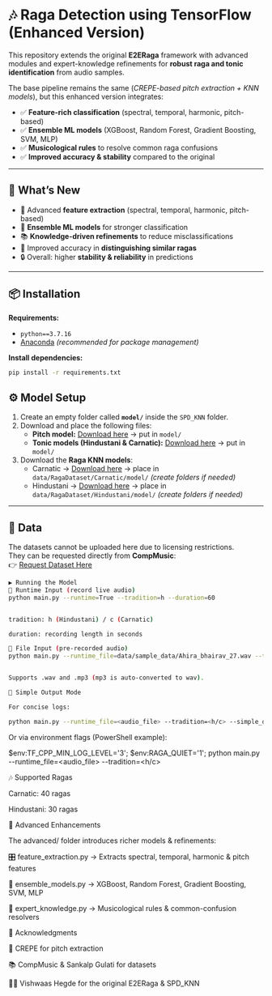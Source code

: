 # 🎶 Raga Detection using TensorFlow (Enhanced Version)

This repository extends the original **E2ERaga** framework with advanced modules and expert-knowledge refinements for **robust raga and tonic identification** from audio samples.

The base pipeline remains the same (*CREPE-based pitch extraction + KNN models*), but this enhanced version integrates:

- ✅ **Feature-rich classification** (spectral, temporal, harmonic, pitch-based)  
- ✅ **Ensemble ML models** (XGBoost, Random Forest, Gradient Boosting, SVM, MLP)  
- ✅ **Musicological rules** to resolve common raga confusions  
- ✅ **Improved accuracy & stability** compared to the original  

---

## 🚀 What’s New

- 🎵 Advanced **feature extraction** (spectral, temporal, harmonic, pitch-based)  
- 🤖 **Ensemble ML models** for stronger classification  
- 📚 **Knowledge-driven refinements** to reduce misclassifications  
- 🎼 Improved accuracy in **distinguishing similar ragas**  
- 🔒 Overall: higher **stability & reliability** in predictions  

---

## 📦 Installation

**Requirements:**
- `python==3.7.16`  
- [Anaconda](https://www.anaconda.com/download) *(recommended for package management)*  

**Install dependencies:**
```bash
pip install -r requirements.txt
```

## ⚙️ Model Setup

1. Create an empty folder called **`model/`** inside the `SPD_KNN` folder.  
2. Download and place the following files:  
   - **Pitch model:** [Download here](https://drive.google.com/file/d/1On0sbDARW6uVvfVQ6IJkhWtUaaH1fBw8/view?usp=sharing) → put in `model/`  
   - **Tonic models (Hindustani & Carnatic):** [Download here](https://drive.google.com/drive/folders/1h7dois2zZMLBcx7gl-_0phlILzOUvL8q) → put in `model/`  
3. Download the **Raga KNN models**:  
   - Carnatic → [Download here](https://drive.google.com/drive/folders/1OXGknLkShVFQSCZkcIfdIl5eYeCN9T9E) → place in `data/RagaDataset/Carnatic/model/` *(create folders if needed)*  
   - Hindustani → [Download here](https://drive.google.com/drive/folders/14OMUyhbA2sw2rD6y1-cMINreo-S-GaiE) → place in `data/RagaDataset/Hindustani/model/` *(create folders if needed)*  

---

## 🎼 Data

The datasets cannot be uploaded here due to licensing restrictions.  
They can be requested directly from **CompMusic**:  
👉 [Request Dataset Here](https://compmusic.upf.edu/node/328)

```bash
▶️ Running the Model
🔹 Runtime Input (record live audio)
python main.py --runtime=True --tradition=h --duration=60


tradition: h (Hindustani) / c (Carnatic)

duration: recording length in seconds

🔹 File Input (pre-recorded audio)
python main.py --runtime_file=data/sample_data/Ahira_bhairav_27.wav --tradition=h


Supports .wav and .mp3 (mp3 is auto-converted to wav).

🔹 Simple Output Mode

For concise logs:

python main.py --runtime_file=<audio_file> --tradition=<h/c> --simple_output
```


Or via environment flags (PowerShell example):

$env:TF_CPP_MIN_LOG_LEVEL='3'; $env:RAGA_QUIET='1'; python main.py --runtime_file=<audio_file> --tradition=<h/c>

🎶 Supported Ragas

Carnatic: 40 ragas

Hindustani: 30 ragas

🔬 Advanced Enhancements

The advanced/ folder introduces richer models & refinements:

🎛 feature_extraction.py → Extracts spectral, temporal, harmonic & pitch features

🧠 ensemble_models.py → XGBoost, Random Forest, Gradient Boosting, SVM, MLP

🎼 expert_knowledge.py → Musicological rules & common-confusion resolvers

🙏 Acknowledgments

🎵 CREPE for pitch extraction

📚 CompMusic & Sankalp Gulati for datasets

👨‍💻 Vishwaas Hegde for the original E2ERaga & SPD_KNN
